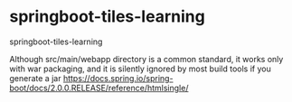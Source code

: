 # springboot-tiles-learning
springboot-tiles-learning


Although src/main/webapp directory is a common standard, it works only with war packaging, and it is silently ignored by most build tools if you generate a jar
https://docs.spring.io/spring-boot/docs/2.0.0.RELEASE/reference/htmlsingle/


